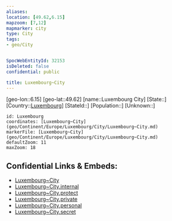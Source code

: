 ```yaml
---
aliases: 
location: [49.62,6.15]
mapzoom: [7,12] 
mapmarker: city 
type: City
tags:
- geo/City


SpocWebEntityId: 32153
isDeleted: false
confidential: public

title: Luxembourg~City
---
```

[geo-lon::6.15]
[geo-lat::49.62]
[name::Luxembourg City]
[State::]
[Country::[Luxembourg](geo/Continent/Europe/Luxembourg.md)]
[StateId::]
[Population::]
[Unknown::]


```leaflet
id: Luxembourg
coordinates: [Luxembourg~City](geo/Continent/Europe/Luxembourg/City/Luxembourg~City.md)
markerFile: [Luxembourg~City](geo/Continent/Europe/Luxembourg/City/Luxembourg~City.md)
defaultZoom: 11 
maxZoom: 18
```


## Confidential Links & Embeds: 
- [Luxembourg~City](../../../../../../_public/geo/Continent/Europe/Luxembourg/City/Luxembourg~City.md) 
- [Luxembourg~City.internal](../../../../../../_internal/geo/Continent/Europe/Luxembourg/City/Luxembourg~City.internal.md) 
- [Luxembourg~City.protect](../../../../../../_protect/geo/Continent/Europe/Luxembourg/City/Luxembourg~City.protect.md) 
- [Luxembourg~City.private](../../../../../../_private/geo/Continent/Europe/Luxembourg/City/Luxembourg~City.private.md) 
- [Luxembourg~City.personal](../../../../../../_personal/geo/Continent/Europe/Luxembourg/City/Luxembourg~City.personal.md) 
- [Luxembourg~City.secret](../../../../../../_secret/geo/Continent/Europe/Luxembourg/City/Luxembourg~City.secret.md) 
